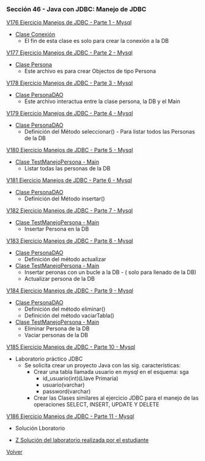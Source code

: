 ### Sección 46 - Java con JDBC: Manejo de JDBC

[V176 Ejercicio Manejos de JDBC - Parte 1 - Mysql](V176_Ejercicio_Manejo_de_JDBC_Parte_1/src/main/java)
- [Clase Conexión]()
    * El fin de esta clase es solo para crear la conexión a la DB

[V177 Ejercicio Manejos de JDBC - Parte 2 - Mysql](V177_Ejercicio_Manejo_de_JDBC_Parte_2/src/main/java)
- [Clase Persona](V177_Ejercicio_Manejo_de_JDBC_Parte_2/src/main/java/domain/Persona.java)
    - Este archivo es para crear Objectos de tipo Persona

[V178 Ejercicio Manejos de JDBC - Parte 3 - Mysql](V178_Ejercicio_Manejo_de_JDBC_Parte_3/src/main/java)
- [Clase PersonaDAO](V178_Ejercicio_Manejo_de_JDBC_Parte_3/src/main/java/datos/PersonaDAO.java)
    * Este archivo interactua entre la clase persona, la DB y el Main

[V179 Ejercicio Manejos de JDBC - Parte 4 - Mysql](V179_Ejercicio_Manejo_de_JDBC_Parte_4/src/main/java)
- [Clase PersonaDAO](V179_Ejercicio_Manejo_de_JDBC_Parte_4/src/main/java/datos/PersonaDAO.java)
    * Definición del Método seleccionar() - Para listar todos las Personas de la DB

[V180 Ejercicio Manejos de JDBC - Parte 5 - Mysql](V180_Ejercicio_Manejo_de_JDBC_Parte_5/src/main/java)
- [Clase TestManejoPersona - Main](V180_Ejercicio_Manejo_de_JDBC_Parte_5/src/main/java/test/TestManejoPersonas.java)
    * Listar todas las personas de la DB

[V181 Ejercicio Manejos de JDBC - Parte 6 - Mysql](V181_Ejercicio_Manejo_de_JDBC_Parte_6/src/main/java)
- [Clase PersonaDAO](V181_Ejercicio_Manejo_de_JDBC_Parte_6/src/main/java/datos/PersonaDAO.java)
    * Definición del Método insertar()

[V182 Ejercicio Manejos de JDBC - Parte 7 - Mysql](V182_Ejercicio_Manejo_de_JDBC_Parte_7/src/main/java)
- [Clase TestManejoPersona - Main](V182_Ejercicio_Manejo_de_JDBC_Parte_7/src/main/java/test/TestManejoPersonas.java)
    * Insertar Persona en la DB

[V183 Ejercicio Manejos de JDBC - Parte 8 - Mysql](V183_Ejercicio_Manejo_de_JDBC_Parte_8/src/main/java)
- [Clase PersonaDAO](V183_Ejercicio_Manejo_de_JDBC_Parte_8/src/main/java/datos/PersonaDAO.java)
    * Definición del método actualizar
- [Clase TestManejoPersona - Main](V183_Ejercicio_Manejo_de_JDBC_Parte_8/src/main/java/test/TestManejoPersonas.java)
    * Insertar peronas con un bucle a la DB - ( solo para llenado de la DB)
    * Actualizar persona de la DB

[V184 Ejercicio Manejos de JDBC - Parte 9 - Mysql](V184_Ejercicio_Manejo_de_JDBC_Parte_9/src/main/java)
- [Clase PersonaDAO](V184_Ejercicio_Manejo_de_JDBC_Parte_9/src/main/java/datos/PersonaDAO.java)
    * Definición del método eliminar()
    * Definición del método vaciarTabla()
- [Clase TestManejoPersona - Main](V184_Ejercicio_Manejo_de_JDBC_Parte_9/src/main/java/test/TestManejoPersonas.java)
    * Eliminar Persona de la DB
    * Vaciar personas de la DB

[V185 Ejercicio Manejos de JDBC - Parte 10 - Mysql]()
- Laboratorio práctico JDBC
    * Se solicita crear un proyecto Java con las sig. características:
        * Crear una tabla llamada usuario en mysql en el esquema: sga
            * id_usuario(int)(Llave Primaria)
            * usuario(varchar)
            * password(varchar)
        * Crear las Clases similares al ejercicio JDBC para el manejo de las
            operaciones SELECT, INSERT, UPDATE Y DELETE

[V186 Ejercicio Manejos de JDBC - Parte 11 - Mysql](V186_Laboratorio_Solucion_Manejo_de_Usuarios_en_JDBC/src/main/java)
- Solución Lboratorio

- [Z Solución del laboratorio realizada por el estudiante](Z_Resolucion_Laboratorio_Pablo/src/main/java)

[Volver](../)